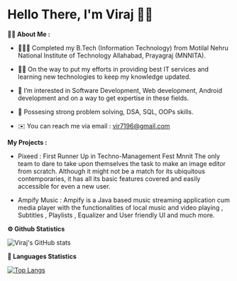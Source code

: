 # **Hello There, I'm Viraj** 👋🏻

**👧🏻 About Me :**

- 🧑🏻‍🎓 Completed my B.Tech (Information Technology) from Motilal Nehru National Institute of Technology Allahabad, Prayagraj (MNNITA).

- 💪🏻 On the way to put my efforts in providing best IT services and learning new technologies to keep my knowledge updated.

- 👀 I’m interested in Software Development, Web development, Android development and on a way to get expertise in these fields.

- 🌱 Possesing strong problem solving, DSA, SQL, OOPs skills.

- ✉️ You can reach me via email : vir7196@gmail.com

**My Projects :**

- Pixeed :  First Runner Up in Techno-Management Fest Mnnit The only team to dare to take upon themselves the task to make an image editor from scratch. Although it might not be a match for its ubiquitous contemporaries, it has all its basic features covered and easily accessible for even a new user.

- Ampify Music : Ampify is a Java based music streaming application cum media
player with the functionalities of local music and video playing , Subtitles , Playlists , Equalizer and User friendly UI and much
more. 

**⚙️ Github Statistics**

![Viraj's GitHub stats](https://github-readme-stats.vercel.app/api?username=viraj-bot&show_icons=true&theme=algolia)
 
**📖 Languages Statistics**

[![Top Langs](https://github-readme-stats.vercel.app/api/top-langs/?username=viraj-bot&theme=algolia&layout=compact)](https://github.com/viraj-bot/github-readme-stats)


<!---
viraj-bot/viraj-bot is a ✨ special ✨ repository because its `README.md` (this file) appears on your GitHub profile.
You can click the Preview link to take a look at your changes.
--->
